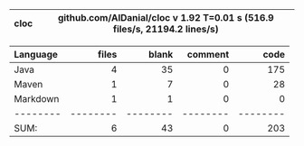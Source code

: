 

cloc|github.com/AlDanial/cloc v 1.92  T=0.01 s (516.9 files/s, 21194.2 lines/s)
--- | ---

Language|files|blank|comment|code
:-------|-------:|-------:|-------:|-------:
Java|4|35|0|175
Maven|1|7|0|28
Markdown|1|1|0|0
--------|--------|--------|--------|--------
SUM:|6|43|0|203
